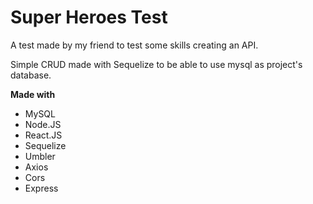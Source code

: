 # Super Heroes Test

A test made by my friend to test some skills creating an API.

Simple CRUD made with Sequelize to be able to use mysql as project's database.

**Made with**

- MySQL
- Node.JS
- React.JS
- Sequelize
- Umbler
- Axios
- Cors
- Express
